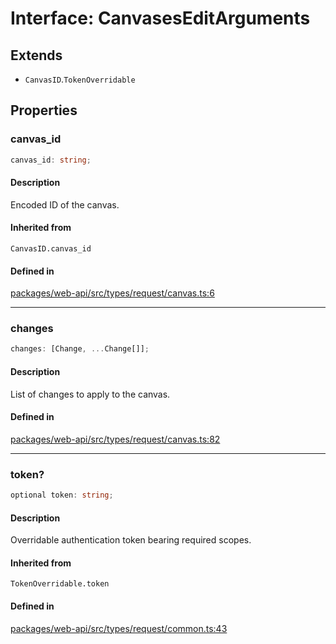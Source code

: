 # Interface: CanvasesEditArguments

## Extends

- `CanvasID`.`TokenOverridable`

## Properties

### canvas\_id

```ts
canvas_id: string;
```

#### Description

Encoded ID of the canvas.

#### Inherited from

`CanvasID.canvas_id`

#### Defined in

[packages/web-api/src/types/request/canvas.ts:6](https://github.com/slackapi/node-slack-sdk/blob/main/packages/web-api/src/types/request/canvas.ts#L6)

***

### changes

```ts
changes: [Change, ...Change[]];
```

#### Description

List of changes to apply to the canvas.

#### Defined in

[packages/web-api/src/types/request/canvas.ts:82](https://github.com/slackapi/node-slack-sdk/blob/main/packages/web-api/src/types/request/canvas.ts#L82)

***

### token?

```ts
optional token: string;
```

#### Description

Overridable authentication token bearing required scopes.

#### Inherited from

`TokenOverridable.token`

#### Defined in

[packages/web-api/src/types/request/common.ts:43](https://github.com/slackapi/node-slack-sdk/blob/main/packages/web-api/src/types/request/common.ts#L43)
